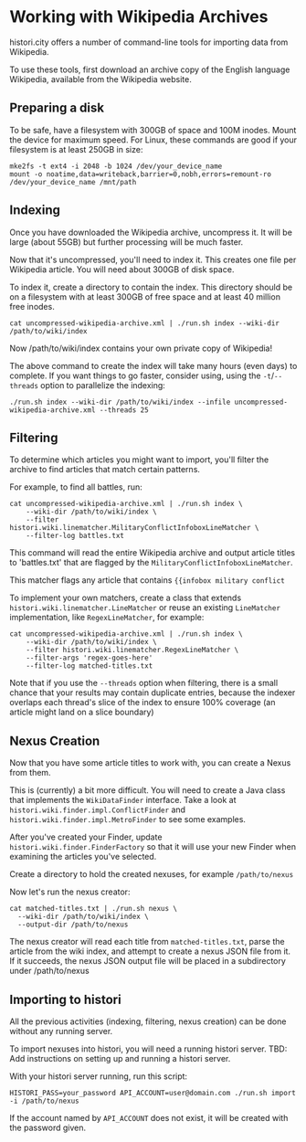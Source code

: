 # Working with Wikipedia Archives

histori.city offers a number of command-line tools for importing data from Wikipedia.

To use these tools, first download an archive copy of the English language Wikipedia, available from the Wikipedia website.

## Preparing a disk

To be safe, have a filesystem with 300GB of space and 100M inodes. Mount the device for maximum speed.
For Linux, these commands are good if your filesystem is at least 250GB in size:

    mke2fs -t ext4 -i 2048 -b 1024 /dev/your_device_name
    mount -o noatime,data=writeback,barrier=0,nobh,errors=remount-ro /dev/your_device_name /mnt/path
 
## Indexing

Once you have downloaded the Wikipedia archive, uncompress it. It will be large (about 55GB) but further processing will be much faster.

Now that it's uncompressed, you'll need to index it. This creates one file per Wikipedia article. You will need about 300GB of disk space.

To index it, create a directory to contain the index. This directory should be on a filesystem with at least 300GB of free space and 
at least 40 million free inodes.

    cat uncompressed-wikipedia-archive.xml | ./run.sh index --wiki-dir /path/to/wiki/index

Now /path/to/wiki/index contains your own private copy of Wikipedia!

The above command to create the index will take many hours (even days) to complete. If you want things to go faster, consider
using, using the `-t`/`--threads` option to parallelize the indexing:

    ./run.sh index --wiki-dir /path/to/wiki/index --infile uncompressed-wikipedia-archive.xml --threads 25

## Filtering

To determine which articles you might want to import, you'll filter the archive to find articles that match certain patterns.

For example, to find all battles, run:

    cat uncompressed-wikipedia-archive.xml | ./run.sh index \
        --wiki-dir /path/to/wiki/index \
        --filter histori.wiki.linematcher.MilitaryConflictInfoboxLineMatcher \
        --filter-log battles.txt

This command will read the entire Wikipedia archive and output article titles to 'battles.txt' that are flagged by the `MilitaryConflictInfoboxLineMatcher`.

This matcher flags any article that contains `{{infobox military conflict`

To implement your own matchers, create a class that extends `histori.wiki.linematcher.LineMatcher` or reuse an existing `LineMatcher` 
implementation, like `RegexLineMatcher`, for example:

    cat uncompressed-wikipedia-archive.xml | ./run.sh index \
        --wiki-dir /path/to/wiki/index \
        --filter histori.wiki.linematcher.RegexLineMatcher \
        --filter-args 'regex-goes-here'
        --filter-log matched-titles.txt

Note that if you use the `--threads` option when filtering, there is a small chance that your results may contain duplicate entries,
because the indexer overlaps each thread's slice of the index to ensure 100% coverage (an article might land on a slice boundary)

## Nexus Creation

Now that you have some article titles to work with, you can create a Nexus from them.

This is (currently) a bit more difficult. You will need to create a Java class that implements the `WikiDataFinder` interface.
Take a look at `histori.wiki.finder.impl.ConflictFinder` and `histori.wiki.finder.impl.MetroFinder` to see some examples.

After you've created your Finder, update `histori.wiki.finder.FinderFactory` so that it will use your new Finder when examining the articles
you've selected.

Create a directory to hold the created nexuses, for example `/path/to/nexus`

Now let's run the nexus creator:

    cat matched-titles.txt | ./run.sh nexus \
      --wiki-dir /path/to/wiki/index \
      --output-dir /path/to/nexus

The nexus creator will read each title from `matched-titles.txt`, parse the article from the wiki index, and attempt to create a nexus JSON file from it.
If it succeeds, the nexus JSON output file will be placed in a subdirectory under /path/to/nexus

## Importing to histori

All the previous activities (indexing, filtering, nexus creation) can be done without any running server.

To import nexuses into histori, you will need a running histori server.
TBD: Add instructions on setting up and running a histori server.
 
With your histori server running, run this script:

    HISTORI_PASS=your_password API_ACCOUNT=user@domain.com ./run.sh import -i /path/to/nexus

If the account named by `API_ACCOUNT` does not exist, it will be created with the password given.

